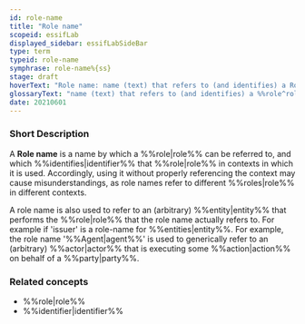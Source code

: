 ```yaml
---
id: role-name
title: "Role name"
scopeid: essifLab
displayed_sidebar: essifLabSideBar
type: term
typeid: role-name
symphrase: role-name%{ss}
stage: draft
hoverText: "Role name: name (text) that refers to (and identifies) a Role in a a specific context."
glossaryText: "name (text) that refers to (and identifies) a %%role^role%% in a specific context."
date: 20210601
---
```


### Short Description
A **Role name** is a name by which a %%role|role%% can be referred to, and which %%identifies|identifier%% that %%role|role%% in contexts in which it is used. Accordingly, using it without properly referencing the context may cause misunderstandings, as role names refer to different %%roles|role%% in different contexts.

A role name is also used to refer to an (arbitrary) %%entity|entity%% that performs the %%role|role%% that the role name actually refers to. For example if 'issuer' is a role-name for %%entities|entity%%. For example, the role name '%%Agent|agent%%' is used to generically refer to an (arbitrary) %%actor|actor%% that is executing some %%action|action%% on behalf of a %%party|party%%.

### Related concepts
- %%role|role%%
- %%identifier|identifier%%
